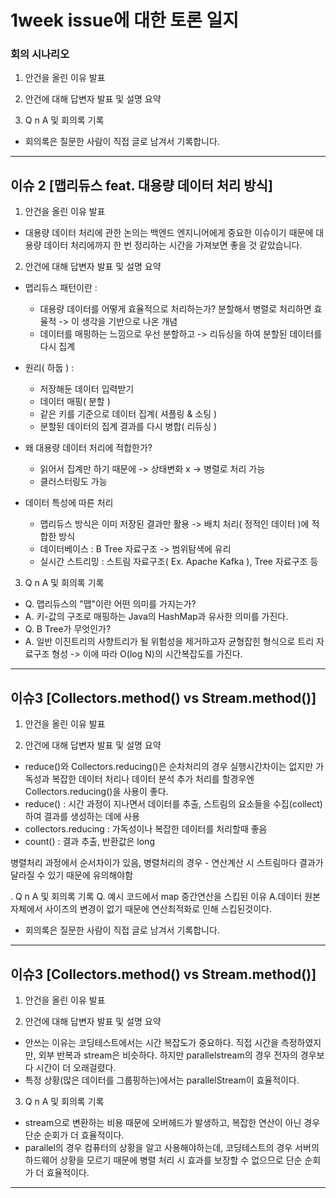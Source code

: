 # 1week issue에 대한 토론 일지
### 회의 시나리오
1. 안건을 올린 이유 발표

2. 안건에 대해 답변자 발표 및 설명 요약

3. Q n A 및 회의록 기록

- 회의록은 질문한 사람이 직접 글로 남겨서 기록합니다.

---
## 이슈 2 [맵리듀스 feat. 대용량 데이터 처리 방식]
1. 안건을 올린 이유 발표
- 대용량 데이터 처리에 관한 논의는 백엔드 엔지니어에게 중요한 이슈이기 때문에 대용량 데이터 처리에까지 한 번 정리하는 시간을 가져보면 좋을 것 같았습니다.

2. 안건에 대해 답변자 발표 및 설명 요약
- 맵리듀스 패턴이란 :
  - 대용량 데이터를 어떻게 효율적으로 처리하는가? 분할해서 병렬로 처리하면 효율적 -> 이 생각을 기반으로 나온 개념
  - 데이터를 매핑하는 느낌으로 우선 분할하고 -> 리듀싱을 하여 분할된 데이터를 다시 집계
 
- 원리( 하둡 ) :
  - 저장해둔 데이터 입력받기
  - 데이터 매핑( 분할 )
  - 같은 키를 기준으로 데이터 집계( 셔플링 & 소팅 )
  - 분할된 데이터의 집계 결과를 다시 병합( 리듀싱 )
 
- 왜 대용량 데이터 처리에 적합한가?
  - 읽어서 집계만 하기 때문에 -> 상태변화 x -> 병렬로 처리 가능
  - 클러스터링도 가능
 
- 데이터 특성에 따른 처리
  - 맵리듀스 방식은 이미 저장된 결과만 활용 -> 배치 처리( 정적인 데이터 )에 적합한 방식
  - 데이터베이스 : B Tree 자료구조 -> 범위탐색에 유리
  - 실시간 스트리밍 : 스트림 자료구조( Ex. Apache Kafka ), Tree 자료구조 등

3. Q n A 및 회의록 기록
- Q. 맵리듀스의 "맵"이란 어떤 의미를 가지는가?
- A. 키-값의 구조로 매핑하는 Java의 HashMap과 유사한 의미를 가진다.
- Q. B Tree가 무엇인가?
- A. 일반 이진트리의 사향트리가 될 위험성을 제거하고자 균형잡힌 형식으로 트리 자료구조 형성 -> 이에 따라 O(log N)의 시간복잡도를 가진다.
---
## 이슈3 [Collectors.method() vs Stream.method()]
1. 안건을 올린 이유 발표

2. 안건에 대해 답변자 발표 및 설명 요약
- reduce()와 Collectors.reducing()은 순차처리의 경우 실행시간차이는 없지만 가독성과 복잡한 데이터 처리나 데이터 분석 추가 처리를 할경우엔 Collectors.reducing()을 사용이 좋다.
- reduce()
    : 시간 과정이 지나면서 데이터를 추출, 스트림의 요소들을 수집(collect)하여 결과를 생성하는 데에 사용
- collectors.reducing
  : 가독성이나 복잡한 데이터를 처리할때 좋음
- count()
  : 결과 추출, 반환값은 long
  
병렬처리 과정에서 순서차이가 있음, 병렬처리의 경우 - 연산계산 시 스트림마다 결과가 달라질 수 있기 때문에 유의해야함

   . Q n A 및 회의록 기록
Q. 예시 코드에서 map 중간연산을 스킵된 이유
A.데이터 원본자체에서 사이즈의 변경이 없기 때문에 연산최적화로 인해 스킵된것이다.
- 회의록은 질문한 사람이 직접 글로 남겨서 기록합니다.

---
## 이슈3 [Collectors.method() vs Stream.method()]
1. 안건을 올린 이유 발표

2. 안건에 대해 답변자 발표 및 설명 요약
- 안쓰는 이유는 코딩테스트에서는 시간 복잡도가 중요하다. 직접 시간을 측정하였지만, 외부 반복과 stream은 비슷하다. 하지만 parallelstream의 경우 전자의 경우보다 시간이 더 오래걸렸다.
- 특정 상황(많은 데이터를 그룹핑하는)에서는 parallelStream이 효율적이다.

3. Q n A 및 회의록 기록
- stream으로 변환하는 비용 때문에 오버헤드가 발생하고, 복잡한 연산이 아닌 경우 단순 순회가 더 효율적이다.
- parallel의 경우 컴퓨터의 상황을 알고 사용해야하는데, 코딩테스트의 경우 서버의 하드웨어 상황을 모르기 때문에 병렬 처리 시 효과를 보장할 수 없으므로 단순 순회가 더 효율적이다.
---




